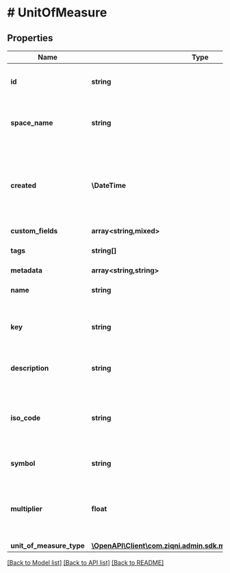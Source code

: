 # # UnitOfMeasure

## Properties

Name | Type | Description | Notes
------------ | ------------- | ------------- | -------------
**id** | **string** | A unique system generated identifier |
**space_name** | **string** | This is the space name which is linked to the account |
**created** | **\DateTime** | ISO8601 timestamp for when a Model was created. All records are stored in UTC time zone |
**custom_fields** | **array<string,mixed>** |  | [optional]
**tags** | **string[]** | A list of id&#39;s used to tag models | [optional]
**metadata** | **array<string,string>** |  | [optional]
**name** | **string** | The name of a unit of measure |
**key** | **string** | The reference to the unit of measure in your system |
**description** | **string** | The description of a unit of measure | [optional]
**iso_code** | **string** | An alphabetical or numerical code to identify a unit of measure | [optional]
**symbol** | **string** | The symbol of a unit of measure | [optional]
**multiplier** | **float** | Is used to multiply the value from the standardised one that is being used |
**unit_of_measure_type** | [**\OpenAPI\Client\com.ziqni.admin.sdk.model\UnitOfMeasureType**](UnitOfMeasureType.md) |  |

[[Back to Model list]](../../README.md#models) [[Back to API list]](../../README.md#endpoints) [[Back to README]](../../README.md)

